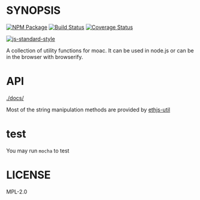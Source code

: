 # SYNOPSIS
[![NPM Package](https://img.shields.io/badge/npm-v1.0.3-blue.svg)](https://www.npmjs.org/package/moacjs-util)
[![Build Status](https://travis-ci.org/wanpixiaozi/moacjs-util.svg?branch=master)](https://travis-ci.org/wanpixiaozi/moacjs-util#)
[![Coverage Status](https://coveralls.io/repos/github/wanpixiaozi/moacjs-util/badge.svg?branch=master)](https://coveralls.io/github/wanpixiaozi/moacjs-util?branch=master)

[![js-standard-style](https://cdn.rawgit.com/feross/standard/master/badge.svg)](https://github.com/feross/standard)  



A collection of utility functions for moac. It can be used in node.js or can be in the browser with browserify.

# API
[./docs/](./docs/index.md)

Most of the string manipulation methods are provided by [ethjs-util](https://github.com/ethjs/ethjs-util)

# test
You may run `mocha` to test 

# LICENSE
MPL-2.0
